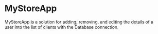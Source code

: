 # MyStoreApp
MyStoreApp is a solution for adding, removing, and editing the details of a user into the list of clients with the Database connection.
